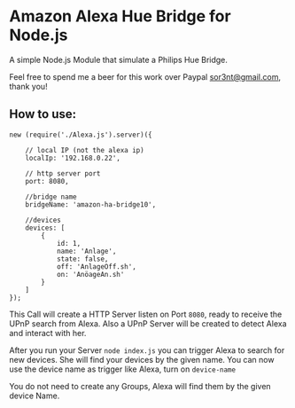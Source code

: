 # Amazon Alexa Hue Bridge for Node.js
A simple Node.js Module that simulate a Philips Hue Bridge.

 Feel free to spend me a beer for this work over Paypal sor3nt@gmail.com, thank you!

## How to use:

```
new (require('./Alexa.js').server)({

    // local IP (not the alexa ip)
    localIp: '192.168.0.22',

    // http server port
    port: 8080,

    //bridge name
    bridgeName: 'amazon-ha-bridge10',

    //devices
    devices: [
        {
            id: 1,
            name: 'Anlage',
            state: false,
            off: 'AnlageOff.sh',
            on: 'AnöageAn.sh'
        }
    ]
});
```
This Call will create a HTTP Server listen on Port `8080`, ready to receive the UPnP search from Alexa. Also a UPnP Server will be created to detect Alexa and interact with her.

After you run your Server ``` node index.js ``` you can trigger Alexa to search for new devices. She will find your devices by the given name. You can now use the device name as trigger like Alexa, turn on `device-name`

You do not need to create any Groups, Alexa will find them by the given device Name.


